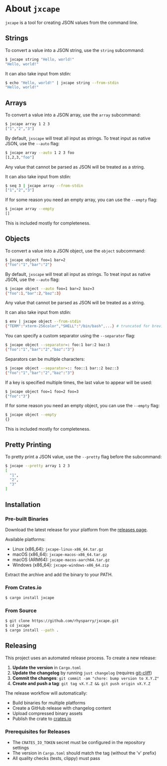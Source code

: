 # About `jxcape`

`jxcape` is a tool for creating JSON values from the command line.

## Strings

To convert a value into a JSON string, use the `string` subcommand:

```bash
$ jxcape string "Hello, world!"
"Hello, world!"
```

It can also take input from stdin:

```bash
$ echo "Hello, world!" | jxcape string --from-stdin 
"Hello, world!"
```

## Arrays

To convert a value into a JSON array, use the `array` subcommand:

```bash
$ jxcape array 1 2 3
["1","2","3"]
```

By default, `jxscape` will treat all input as strings. To treat input as native JSON, use the `--auto` flag:

```bash
$ jxcape array --auto 1 2 3 foo
[1,2,3,"foo"]
```

Any value that cannot be parsed as JSON will be treated as a string.

It can also take input from stdin:
 
```bash
$ seq 3 | jxcape array --from-stdin
["1","2","3"]
```

If for some reason you need an empty array, you can use the `--empty` flag:

```bash
$ jxcape array --empty
[]
```

This is included mostly for completeness.

## Objects

To convert a value into a JSON object, use the `object` subcommand:

```bash
$ jxcape object foo=1 bar=2
{"foo":"1","bar":"2"}
```

By default, `jxscape` will treat all input as strings. To treat input as native JSON, use the `--auto` flag:

```bash
$ jxcape object --auto foo=1 bar=2 baz=3
{"foo":1,"bar":2,"baz":3}
```

Any value that cannot be parsed as JSON will be treated as a string.

It can also take input from stdin:
 
```bash
$ env | jxcape object --from-stdin
{"TERM":"xterm-256color","SHELL":"/bin/bash",...} # truncated for brevity
```

You can specify a custom separator using the `--separator` flag:

```bash
$ jxcape object --separator=: foo:1 bar:2 baz:3
{"foo":"1","bar":"2","baz":"3"}
```

Separators can be multiple characters:
```bash
$ jxcape object --separator=:: foo::1 bar::2 baz::3
{"foo":"1","bar":"2","baz":"3"}
```

If a key is specified multiple times, the last value to appear will be used:

```bash
$ jxcape object foo=1 foo=2 foo=3
{"foo":"3"}
```

If for some reason you need an empty object, you can use the `--empty` flag:

```bash
$ jxcape object --empty
{}
```

This is included mostly for completeness.

## Pretty Printing

To pretty print a JSON value, use the `--pretty` flag before the subcommand:

```bash
$ jxcape --pretty array 1 2 3
[
  "1",
  "2",
  "3"
]
```

## Installation

### Pre-built Binaries

Download the latest release for your platform from the [releases page](https://github.com/rhysparry/jxcape/releases).

Available platforms:
- Linux (x86_64): `jxcape-linux-x86_64.tar.gz`
- macOS (x86_64): `jxcape-macos-x86_64.tar.gz`
- macOS (ARM64): `jxcape-macos-aarch64.tar.gz`
- Windows (x86_64): `jxcape-windows-x86_64.zip`

Extract the archive and add the binary to your PATH.

### From Crates.io

```bash
$ cargo install jxcape
```

### From Source

```bash
$ git clone https://github.com/rhysparry/jxcape.git
$ cd jxcape
$ cargo install --path .
```

## Releasing

This project uses an automated release process. To create a new release:

1. **Update the version** in `Cargo.toml`
2. **Update the changelog** by running `just changelog` (requires [git-cliff](https://git-cliff.org/))
3. **Commit the changes**: `git commit -am "chore: bump version to X.Y.Z"`
4. **Create and push a tag**: `git tag vX.Y.Z && git push origin vX.Y.Z`

The release workflow will automatically:
- Build binaries for multiple platforms
- Create a GitHub release with changelog content
- Upload compressed binary assets
- Publish the crate to [crates.io](https://crates.io/)

### Prerequisites for Releases

- The `CRATES_IO_TOKEN` secret must be configured in the repository settings
- The version in `Cargo.toml` should match the tag (without the 'v' prefix)
- All quality checks (tests, clippy) must pass